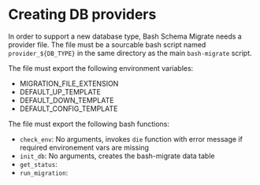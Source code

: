 # Creating DB providers

In order to support a new database type, Bash Schema Migrate needs a provider file.
The file must be a sourcable bash script named `provider_${DB_TYPE}` in the same directory as the main `bash-migrate` script.

The file must export the following environment variables:
 * MIGRATION_FILE_EXTENSION
 * DEFAULT_UP_TEMPLATE
 * DEFAULT_DOWN_TEMPLATE
 * DEFAULT_CONFIG_TEMPLATE

The file must export the following bash functions:
 * `check_env`: No arguments, invokes `die` function with error message if required environement vars are missing
 * `init_db`: No arguments, creates the bash-migrate data table
 * `get_status`: 
 * `run_migration`: 